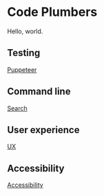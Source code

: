 # Code Plumbers

Hello, world.

## Testing

[Puppeteer](puppeteer)

## Command line

[Search](cli-search)

## User experience

[UX](ux)

## Accessibility

[Accessibility](a11y)
